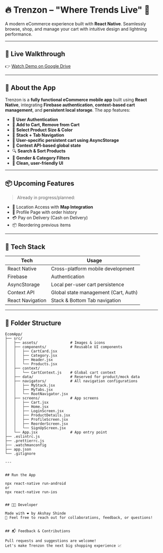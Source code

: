 # 🔥 Trenzon – "Where Trends Live" 💬  
A modern eCommerce experience built with **React Native**. Seamlessly browse, shop, and manage your cart with intuitive design and lightning performance.

---

## 🎥 Live Walkthrough

👉 [Watch Demo on Google Drive](https://your-drive-link-here.com)

---

## 📱 About the App

Trenzon is a **fully functional eCommerce mobile app** built using **React Native**, integrating **Firebase authentication**, **context-based cart management**, and **persistent local storage**. The app features:

- 🔐 **User Authentication**
- 🛒 **Add to Cart, Remove from Cart**
- 👕 **Select Product Size & Color**
- 🧭 **Stack + Tab Navigation**
- 💾 **User-specific persistent cart using AsyncStorage**
- 🧠 **Context API-based global state**
- 🔍 **Search & Sort Products**
- 🧍 **Gender & Category Filters**
- 🎨 **Clean, user-friendly UI**

---

## 📦 Upcoming Features

> Already in progress/planned:
- 📍 Location Access with **Map Integration**
- 👤 Profile Page with order history
- 💳 Pay on Delivery (Cash on Delivery)
- 📦 Reordering previous items

---

## 🧠 Tech Stack

| Tech             | Usage                                  |
|------------------|-----------------------------------------|
| React Native     | Cross-platform mobile development       |
| Firebase         | Authentication                         |
| AsyncStorage     | Local per-user cart persistence         |
| Context API      | Global state management (Cart, Auth)    |
| React Navigation | Stack & Bottom Tab navigation           |

---

## 🧭 Folder Structure

```plaintext
EcomApp/
├── src/
│   ├── assets/               # Images & icons
│   ├── components/           # Reusable UI components
│   │   ├── CartCard.jsx
│   │   ├── Category.jsx
│   │   ├── Header.jsx
│   │   └── Products.jsx
│   ├── context/
│   │   └── CartContext.js    # Global cart context
│   ├── data/                 # Reserved for product/mock data
│   ├── navigators/           # All navigation configurations
│   │   ├── MyStack.jsx
│   │   ├── MyTabs.jsx
│   │   └── RootNavigator.jsx
│   ├── screens/              # App screens
│   │   ├── Cart.jsx
│   │   ├── Home.jsx
│   │   ├── LoginScreen.jsx
│   │   ├── ProductDetails.jsx
│   │   ├── ProfileScreen.jsx
│   │   ├── ReorderScreen.jsx
│   │   └── SignUpScreen.jsx
│   └── App.jsx               # App entry point
├── .eslintrc.js
├── .prettierrc.js
├── .watchmanconfig
├── app.json
└── .gitignore

---


## Run the App

npx react-native run-android
or
npx react-native run-ios


## 👨‍💻 Developer

Made with ❤️ by Akshay Shinde
📧 Feel free to reach out for collaborations, feedback, or questions!


## 📬 Feedback & Contributions

Pull requests and suggestions are welcome!
Let's make Trenzon the next big shopping experience 📈
